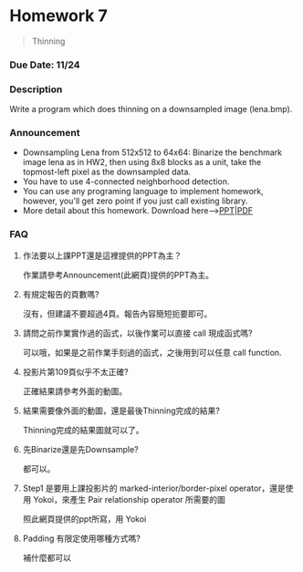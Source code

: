 # Homework 7
> Thinning
### Due Date: 11/24
### Description
Write a program which does thinning on a downsampled image (lena.bmp).
### Announcement
 * Downsampling Lena from 512x512 to 64x64:
   Binarize the benchmark image lena as in HW2, then using 8x8 blocks as a unit, take the topmost-left pixel as the downsampled data.
 * You have to use 4-connected neighborhood detection.
 * You can use any programing language to implement homework, however, you'll get zero point if you just call existing library.
 * More detail about this homework. Download here-->[PPT](http://cv2.csie.ntu.edu.tw/CV/_material/CV1_CH6_2018_thinning-operator.pptx)|[PDF](http://cv2.csie.ntu.edu.tw/CV/_material/CV1_CH6_2018_thinning-operator.pdf)
### FAQ
1. 作法要以上課PPT還是這裡提供的PPT為主？
   
   作業請參考Announcement(此網頁)提供的PPT為主。
2. 有規定報告的頁數嗎?
   
   沒有，但建議不要超過4頁。報告內容簡短扼要即可。
3. 請問之前作業實作過的函式，以後作業可以直接 call 現成函式嗎?
   
   可以哦，如果是之前作業手刻過的函式，之後用到可以任意 call function.
4. 投影片第109頁似乎不太正確?
   
   正確結果請參考外面的動圖。
5. 結果需要像外面的動圖，還是最後Thinning完成的結果?
   
   Thinning完成的結果圖就可以了。
6. 先Binarize還是先Downsample?
   
   都可以。
7. Step1 是要用上課投影片的 marked-interior/border-pixel operator，還是使用 Yokoi，來產生 Pair relationship operator 所需要的圖
   
   照此網頁提供的ppt所寫，用 Yokoi
8. Padding 有限定使用哪種方式嗎?
   
   補什麼都可以
